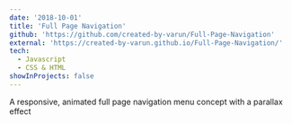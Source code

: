 ```yaml
---
date: '2018-10-01'
title: 'Full Page Navigation'
github: 'https://github.com/created-by-varun/Full-Page-Navigation'
external: 'https://created-by-varun.github.io/Full-Page-Navigation/'
tech:
  - Javascript
  - CSS & HTML
showInProjects: false
---
```


A responsive, animated full page navigation menu concept with a parallax effect
